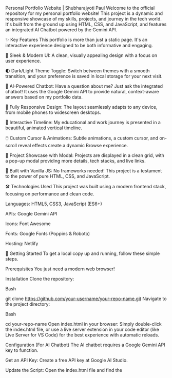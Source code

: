 Personal Portfolio Website | Shubharajyoti Paul
Welcome to the official repository for my personal portfolio website! This project is a dynamic and responsive showcase of my skills, projects, and journey in the tech world. It's built from the ground up using HTML, CSS, and JavaScript, and features an integrated AI Chatbot powered by the Gemini API.

✨ Key Features
This portfolio is more than just a static page. It's an interactive experience designed to be both informative and engaging.

🎨 Sleek & Modern UI: A clean, visually appealing design with a focus on user experience.

🌓 Dark/Light Theme Toggle: Switch between themes with a smooth transition, and your preference is saved in local storage for your next visit.

🤖 AI-Powered Chatbot: Have a question about me? Just ask the integrated chatbot! It uses the Google Gemini API to provide natural, context-aware answers based on my portfolio data.

📱 Fully Responsive Design: The layout seamlessly adapts to any device, from mobile phones to widescreen desktops.

📜 Interactive Timeline: My educational and work journey is presented in a beautiful, animated vertical timeline.

🖱️ Custom Cursor & Animations: Subtle animations, a custom cursor, and on-scroll reveal effects create a dynamic Browse experience.

🚀 Project Showcase with Modal: Projects are displayed in a clean grid, with a pop-up modal providing more details, tech stacks, and live links.

🧩 Built with Vanilla JS: No frameworks needed! This project is a testament to the power of pure HTML, CSS, and JavaScript.

🛠️ Technologies Used
This project was built using a modern frontend stack, focusing on performance and clean code.

Languages: HTML5, CSS3, JavaScript (ES6+)

APIs: Google Gemini API

Icons: Font Awesome

Fonts: Google Fonts (Poppins & Roboto)

Hosting: Netlify

🚀 Getting Started
To get a local copy up and running, follow these simple steps.

Prerequisites
You just need a modern web browser!

Installation
Clone the repository:

Bash

git clone https://github.com/your-username/your-repo-name.git
Navigate to the project directory:

Bash

cd your-repo-name
Open index.html in your browser:
Simply double-click the index.html file, or use a live server extension in your code editor (like Live Server for VS Code) for the best experience with automatic reloads.

Configuration (For AI Chatbot)
The AI chatbot requires a Google Gemini API key to function.

Get an API Key: Create a free API key at Google AI Studio.

Update the Script: Open the index.html file and find the <script> section at the bottom. Locate this line:

JavaScript

const apiKey = 'AIzaSyAlxLz-l5C7ZtpKiPmHEiOQrrL3USBZJno'; // Replace with your actual Gemini API key
Replace the placeholder with your actual Gemini API key.

🌟 Acknowledgements
Inspiration drawn from various modern web designs and developer portfolios.

Icons provided by Font Awesome.

Fonts provided by Google Fonts.

📫 Contact
Feel free to reach out if you want to collaborate on a project or just want to connect!

LinkedIn: linkedin.com/in/shubharajyoti

Email: shubharajyotipaul.ece2023@nsec.ac.in

Made with ❤️ by Shubharajyoti Paul.
